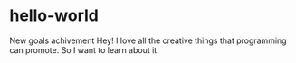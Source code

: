# hello-world
New goals achivement
 Hey! I love all the creative things that programming can promote. So I want to learn about it.

